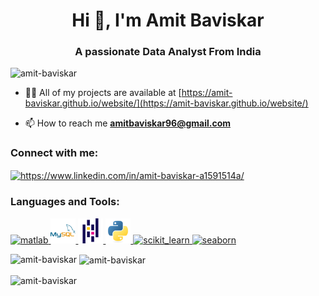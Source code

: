 <h1 align="center">Hi 👋, I'm Amit Baviskar</h1>
<h3 align="center">A passionate Data Analyst From India</h3>

<p align="left"> <img src="https://komarev.com/ghpvc/?username=amit-baviskar&label=Profile%20views&color=0e75b6&style=flat" alt="amit-baviskar" /> </p>

- 👨‍💻 All of my projects are available at [https://amit-baviskar.github.io/website/](https://amit-baviskar.github.io/website/)

- 📫 How to reach me **amitbaviskar96@gmail.com**

<h3 align="left">Connect with me:</h3>
<p align="left">
<a href="https://linkedin.com/in/https://www.linkedin.com/in/amit-baviskar-a1591514a/" target="blank"><img align="center" src="https://raw.githubusercontent.com/rahuldkjain/github-profile-readme-generator/master/src/images/icons/Social/linked-in-alt.svg" alt="https://www.linkedin.com/in/amit-baviskar-a1591514a/" height="30" width="40" /></a>
</p>

<h3 align="left">Languages and Tools:</h3>
<p align="left"> <a href="https://www.mathworks.com/" target="_blank" rel="noreferrer"> <img src="https://upload.wikimedia.org/wikipedia/commons/2/21/Matlab_Logo.png" alt="matlab" width="40" height="40"/> </a> <a href="https://www.mysql.com/" target="_blank" rel="noreferrer"> <img src="https://raw.githubusercontent.com/devicons/devicon/master/icons/mysql/mysql-original-wordmark.svg" alt="mysql" width="40" height="40"/> </a> <a href="https://pandas.pydata.org/" target="_blank" rel="noreferrer"> <img src="https://raw.githubusercontent.com/devicons/devicon/2ae2a900d2f041da66e950e4d48052658d850630/icons/pandas/pandas-original.svg" alt="pandas" width="40" height="40"/> </a> <a href="https://www.python.org" target="_blank" rel="noreferrer"> <img src="https://raw.githubusercontent.com/devicons/devicon/master/icons/python/python-original.svg" alt="python" width="40" height="40"/> </a> <a href="https://scikit-learn.org/" target="_blank" rel="noreferrer"> <img src="https://upload.wikimedia.org/wikipedia/commons/0/05/Scikit_learn_logo_small.svg" alt="scikit_learn" width="40" height="40"/> </a> <a href="https://seaborn.pydata.org/" target="_blank" rel="noreferrer"> <img src="https://seaborn.pydata.org/_images/logo-mark-lightbg.svg" alt="seaborn" width="40" height="40"/> </a> </p>

<p><img align="left" src="https://github-readme-stats.vercel.app/api/top-langs?username=amit-baviskar&show_icons=true&locale=en&layout=compact" alt="amit-baviskar" /></p>

<p>&nbsp;<img align="center" src="https://github-readme-stats.vercel.app/api?username=amit-baviskar&show_icons=true&locale=en" alt="amit-baviskar" /></p>

<p><img align="center" src="https://github-readme-streak-stats.herokuapp.com/?user=amit-baviskar&" alt="amit-baviskar" /></p>
